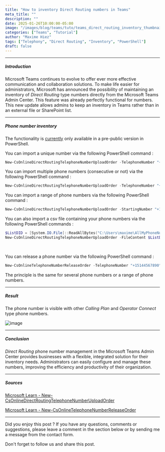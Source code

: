 ```yaml
---
title: "How to inventory Direct Routing numbers in Teams"
meta_title: ""
description: ""
date: 2025-01-26T10:00:00-05:00
image: "/images/blog/teams/tuto/teams_direct_routing_inventory_thumbnail.png"
categories: ["Teams", "Tutorial"]
author: "Maxime Hiez"
tags: ["Telephony", "Direct Routing", "Inventory", "PowerShell"]
draft: false
---
```

---

##### Introduction
Microsoft Teams continues to evolve to offer ever more effective communication and collaboration solutions. To make life easier for administrators, Microsoft has announced the possibility of maintaining an inventory of *Direct Routing* type numbers directly from the Microsoft Teams Admin Center. This feature was already perfectly functional for numbers. This new update allows admins to keep an inventory in Teams rather than in an external file or SharePoint list.

---

##### Phone number inventory
The functionality is <u>currently</u> only available in a pre-public version in PowerShell.

You can import a unique number via the following PowerShell command :
```powershell
New-CsOnlineDirectRoutingTelephoneNumberUploadOrder -TelephoneNumber "+15144567890"
```

You can import multiple phone numbers (consecutive or not) via the following PowerShell command :
```powershell
New-CsOnlineDirectRoutingTelephoneNumberUploadOrder -TelephoneNumber "+15144567890,+15144567892,+15144567894"
```

You can import a range of phone numbers via the following PowerShell command :
```powershell
New-CsOnlineDirectRoutingTelephoneNumberUploadOrder -StartingNumber "+15144567890" -EndingNumber "+15144567899"
```

You can also import a csv file containing your phone numbers via the following PowerShell commands :
```powershell
$ListDID = [System.IO.File]::ReadAllBytes("C:\Users\maxime\AllMyPhoneNumbers.csv")
New-CsOnlineDirectRoutingTelephoneNumberUploadOrder -FileContent $ListDID
```

<br/>

You can release a phone number via the following PowerShell command :
```powershell
New-CsOnlineTelephoneNumberReleaseOrder -TelephoneNumber "+15144567890"
```

The principle is the same for several phone numbers or a range of phone numbers.

---

##### Result
The phone number is visible with other *Calling Plan* and *Operator Connect* type phone numbers.

![image](/images/blog/teams/tuto/teams_direct_routing_inventory_001.png)

---

##### Conclusion
*Direct Routing* phone number management in the Microsoft Teams Admin Center provides businesses with a flexible, integrated solution for their inventory needs. Administrators can easily configure and manage these numbers, improving the efficiency and productivity of their organization.

---

##### Sources
[Microsoft Learn - New-CsOnlineDirectRoutingTelephoneNumberUploadOrder](https://learn.microsoft.com/en-us/powershell/module/teams/new-csonlinedirectroutingtelephonenumberuploadorder?view=teams-ps)

[Microsoft Learn - New-CsOnlineTelephoneNumberReleaseOrder](https://learn.microsoft.com/en-us/powershell/module/teams/new-csonlinetelephonenumberreleaseorder?view=teams-ps)

---


Did you enjoy this post ? If you have any questions, comments or suggestions, please leave a comment in the section below or by sending me a message from the contact form.

Don't forget to follow us and share this post.